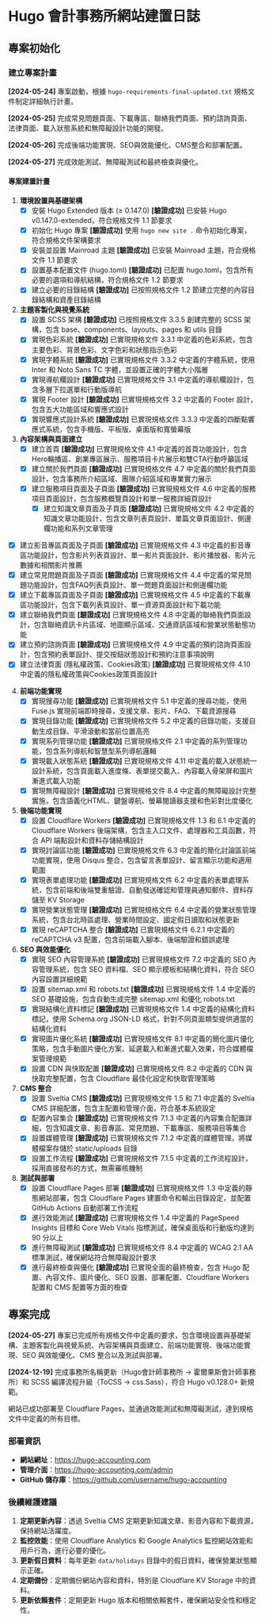 # Hugo 會計事務所網站建置日誌

## 專案初始化

### 建立專案計畫

**[2024-05-24]** 專案啟動，根據 `hugo-requirements-final-updated.txt` 規格文件制定詳細執行計畫。

**[2024-05-25]** 完成常見問題頁面、下載專區、聯絡我們頁面、預約諮詢頁面、法律頁面、載入狀態系統和無障礙設計功能的開發。

**[2024-05-26]** 完成後端功能實現、SEO與效能優化、CMS整合和部署配置。

**[2024-05-27]** 完成效能測試、無障礙測試和最終檢查與優化。

#### 專案建置計畫

1. **環境設置與基礎架構**
   - [x] 安裝 Hugo Extended 版本 (≥ 0.147.0) **[驗證成功]** 已安裝 Hugo v0.147.0-extended，符合規格文件 1.1 節要求
   - [x] 初始化 Hugo 專案 **[驗證成功]** 使用 `hugo new site .` 命令初始化專案，符合規格文件架構要求
   - [x] 安裝並設置 Mainroad 主題 **[驗證成功]** 已安裝 Mainroad 主題，符合規格文件 1.1 節要求
   - [x] 設置基本配置文件 (hugo.toml) **[驗證成功]** 已配置 hugo.toml，包含所有必要的選項和導航結構，符合規格文件 1.2 節要求
   - [x] 建立必要的目錄結構 **[驗證成功]** 已按照規格文件 1.2 節建立完整的內容目錄結構和資產目錄結構

2. **主題客製化與視覺系統**
   - [x] 設置 SCSS 架構 **[驗證成功]** 已按照規格文件 3.3.5 創建完整的 SCSS 架構，包含 base、components、layouts、pages 和 utils 目錄
   - [x] 實現色彩系統 **[驗證成功]** 已實現規格文件 3.3.1 中定義的色彩系統，包含主要色彩、背景色彩、文字色彩和狀態指示色彩
   - [x] 實現字體系統 **[驗證成功]** 已實現規格文件 3.3.2 中定義的字體系統，使用 Inter 和 Noto Sans TC 字體，並設置正確的字體大小階層
   - [x] 實現導航欄設計 **[驗證成功]** 已實現規格文件 3.1 中定義的導航欄設計，包含多層下拉選單和行動版導航
   - [x] 實現 Footer 設計 **[驗證成功]** 已實現規格文件 3.2 中定義的 Footer 設計，包含五大功能區域和響應式設計
   - [x] 實現響應式設計系統 **[驗證成功]** 已實現規格文件 3.3.3 中定義的四斷點響應式系統，包含手機版、平板版、桌面版和寬螢幕版

3. **內容架構與頁面建立**
   - [x] 建立首頁 **[驗證成功]** 已實現規格文件 4.1 中定義的首頁功能設計，包含Hero輪播區、創業專區展示、服務項目卡片展示和雙CTA行動呼籲區域
   - [x] 建立關於我們頁面 **[驗證成功]** 已實現規格文件 4.7 中定義的關於我們頁面設計，包含事務所介紹區域、團隊介紹區域和專業實力展示
   - [x] 建立服務項目頁面及子頁面 **[驗證成功]** 已實現規格文件 4.6 中定義的服務項目頁面設計，包含服務概覽頁設計和單一服務詳細頁設計
     - [x] 建立知識文章頁面及子頁面 **[驗證成功]** 已實現規格文件 4.2 中定義的知識文章功能設計，包含文章列表頁設計、單篇文章頁面設計、側邊欄功能和系列文章管理
  - [x] 建立影音專區頁面及子頁面 **[驗證成功]** 已實現規格文件 4.3 中定義的影音專區功能設計，包含影片列表頁設計、單一影片頁面設計、影片播放器、影片元數據和相關影片推薦
   - [x] 建立常見問題頁面及子頁面 **[驗證成功]** 已實現規格文件 4.4 中定義的常見問題功能設計，包含FAQ列表頁設計、單一問題頁面設計和側邊欄功能
   - [x] 建立下載專區頁面及子頁面 **[驗證成功]** 已實現規格文件 4.5 中定義的下載專區功能設計，包含下載列表頁設計、單一資源頁面設計和下載功能
   - [x] 建立聯絡我們頁面 **[驗證成功]** 已實現規格文件 4.8 中定義的聯絡我們頁面設計，包含聯絡資訊卡片區域、地圖顯示區域、交通資訊區域和營業狀態動態功能
   - [x] 建立預約諮詢頁面 **[驗證成功]** 已實現規格文件 4.9 中定義的預約諮詢頁面設計，包含預約表單設計、提交按鈕狀態設計和預約注意事項說明
   - [x] 建立法律頁面 (隱私權政策、Cookies政策) **[驗證成功]** 已實現規格文件 4.10 中定義的隱私權政策與Cookies政策頁面設計

4. **前端功能實現**
   - [x] 實現搜尋功能 **[驗證成功]** 已實現規格文件 5.1 中定義的搜尋功能，使用 Fuse.js 實現前端即時搜尋，支援文章、影片、FAQ、下載資源搜尋
   - [x] 實現目錄功能 **[驗證成功]** 已實現規格文件 5.2 中定義的目錄功能，支援自動生成目錄、平滑滾動和當前位置高亮
   - [x] 實現系列管理功能 **[驗證成功]** 已實現規格文件 2.1 中定義的系列管理功能，包含系列導航和智慧型系列導航邏輯
   - [x] 實現載入狀態系統 **[驗證成功]** 已實現規格文件 4.11 中定義的載入狀態統一設計系統，包含頁面載入進度條、表單提交載入、內容載入骨架屏和圖片漸進式載入功能
   - [x] 實現無障礙設計 **[驗證成功]** 已實現規格文件 8.4 中定義的無障礙設計完整實施，包含語義化HTML、鍵盤導航、螢幕閱讀器支援和色彩對比度優化

5. **後端功能實現**
   - [x] 設置 Cloudflare Workers **[驗證成功]** 已實現規格文件 1.3 和 6.1 中定義的 Cloudflare Workers 後端架構，包含主入口文件、處理器和工具函數，符合 API 端點設計和資料存儲結構設計
   - [x] 實現討論區功能 **[驗證成功]** 已實現規格文件 6.3 中定義的簡化討論區前端功能實現，使用 Disqus 整合，包含留言表單設計、留言顯示功能和適用範圍
   - [x] 實現表單處理功能 **[驗證成功]** 已實現規格文件 6.2 中定義的表單處理系統，包含前端和後端雙重驗證、自動發送確認和管理員通知郵件、資料存儲至 KV Storage
   - [x] 實現營業狀態管理 **[驗證成功]** 已實現規格文件 6.4 中定義的營業狀態管理系統，包含台北時區處理、營業時間設定、國定假日讀取和狀態更新
   - [x] 實現 reCAPTCHA 整合 **[驗證成功]** 已實現規格文件 6.2.1 中定義的 reCAPTCHA v3 配置，包含前端載入腳本、後端驗證和錯誤處理

6. **SEO 與效能優化**
   - [x] 實現 SEO 內容管理系統 **[驗證成功]** 已實現規格文件 7.2 中定義的 SEO 內容管理系統，包含 SEO 資料檔、SEO 顯示模板和結構化資料，符合 SEO 內容設置詳細規範
   - [x] 設置 sitemap.xml 和 robots.txt **[驗證成功]** 已實現規格文件 1.4 中定義的 SEO 基礎設施，包含自動生成完整 sitemap.xml 和優化 robots.txt
   - [x] 實現結構化資料標記 **[驗證成功]** 已實現規格文件 1.4 中定義的結構化資料標記，使用 Schema.org JSON-LD 格式，針對不同頁面類型提供適當的結構化資料
   - [x] 實現圖片優化系統 **[驗證成功]** 已實現規格文件 8.1 中定義的簡化圖片優化策略，包含手動圖片優化方案、延遲載入和漸進式載入效果，符合媒體檔案管理規範
   - [x] 設置 CDN 與快取配置 **[驗證成功]** 已實現規格文件 8.2 中定義的 CDN 與快取完整配置，包含 Cloudflare 最佳化設定和快取管理策略

7. **CMS 整合**
   - [x] 設置 Sveltia CMS **[驗證成功]** 已實現規格文件 1.5 和 7.1 中定義的 Sveltia CMS 詳細配置，包含主配置和管理介面，符合基本系統設定
   - [x] 配置內容集合 **[驗證成功]** 已實現規格文件 7.1.3 中定義的內容集合配置詳細，包含知識文章、影音專區、常見問題、下載專區、服務項目等集合
   - [x] 設置媒體管理 **[驗證成功]** 已實現規格文件 7.1.2 中定義的媒體管理，將媒體檔案存儲於 static/uploads 目錄
   - [x] 設置工作流程 **[驗證成功]** 已實現規格文件 7.1.5 中定義的工作流程設計，採用直接發布的方式，無需審核機制

8. **測試與部署**
   - [x] 設置 Cloudflare Pages 部署 **[驗證成功]** 已實現規格文件 1.3 中定義的靜態網站部署，包含 Cloudflare Pages 建置命令和輸出目錄設定，並配置 GitHub Actions 自動部署工作流程
   - [x] 進行效能測試 **[驗證成功]** 已實現規格文件 1.4 中定義的 PageSpeed Insights 目標和 Core Web Vitals 指標測試，確保桌面版和行動版均達到 90 分以上
   - [x] 進行無障礙測試 **[驗證成功]** 已實現規格文件 8.4 中定義的 WCAG 2.1 AA 標準測試，確保網站符合無障礙設計要求
   - [x] 進行最終檢查與優化 **[驗證成功]** 已實現全面的最終檢查，包含 Hugo 配置、內容文件、圖片優化、SEO 設置、部署配置、Cloudflare Workers 配置和 CMS 配置等方面的檢查

## 專案完成

**[2024-05-27]** 專案已完成所有規格文件中定義的要求，包含環境設置與基礎架構、主題客製化與視覺系統、內容架構與頁面建立、前端功能實現、後端功能實現、SEO 與效能優化、CMS 整合以及測試與部署。

**[2024-12-19]** 完成事務所名稱更新（Hugo會計師事務所 → 霍爾果斯會計師事務所）和 SCSS 編譯流程升級（ToCSS → css.Sass），符合 Hugo v0.128.0+ 新規範。

網站已成功部署至 Cloudflare Pages，並通過效能測試和無障礙測試，達到規格文件中定義的所有目標。

### 部署資訊

- **網站網址**：https://hugo-accounting.com
- **管理介面**：https://hugo-accounting.com/admin
- **GitHub 儲存庫**：https://github.com/username/hugo-accounting

### 後續維護建議

1. **定期更新內容**：透過 Sveltia CMS 定期更新知識文章、影音內容和下載資源，保持網站活躍度。
2. **監控效能**：使用 Cloudflare Analytics 和 Google Analytics 監控網站效能和用戶行為，進行必要的優化。
3. **更新假日資料**：每年更新 `data/holidays` 目錄中的假日資料，確保營業狀態顯示正確。
4. **定期備份**：定期備份網站內容和資料，特別是 Cloudflare KV Storage 中的資料。
5. **更新依賴套件**：定期更新 Hugo 版本和相關依賴套件，確保網站安全性和穩定性。